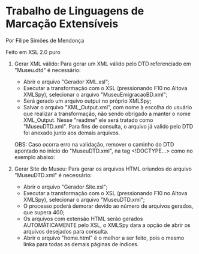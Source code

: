 # Trabalho de Linguagens de Marcação Extensíveis

Por Filipe Simões de Mendonça

Feito em XSL 2.0 puro


1) Gerar XML válido:
	Para gerar um XML válido pelo DTD referenciado em "Museu.dtd" é necessário:
	 - Abrir o arquivo "Gerador XML.xsl";
	 - Executar a transformação com o XSL (pressionando F10 no Altova XMLSpy), selecionar o arquivo "MuseuEmigracaoBD.xml";
	 - Será gerado um arquivo output no próprio XMLSpy;
	 - Salvar o arquivo "XML_Output.xml", com nome à escolha do usuário que realizar a transformação, não sendo obrigado a manter o nome XML_Output. Nesse "readme" ele será tratado como "MuseuDTD.xml". Para fins de consulta, o arquivo já valido pelo DTD foi anexado junto aos demais arquivos.

	OBS: Caso ocorra erro na validação, remover o caminho do DTD apontado no início do "MuseuDTD.xml", na tag <!DOCTYPE...> como no exemplo abaixo:
		<!DOCTYPE Museu SYSTEM "Museu.dtd">


2) Gerar Site do Museu:
	Para gerar os arquivos HTML oriundos do arquivo "MuseuDTD.xml" é necessário:
	 - Abrir o arquivo "Gerador Site.xsl";
	 - Executar a transformação com o XSL (pressionando F10 no Altova XMLSpy), selecionar o arquivo "MuseuDTD.xml";
	 - O processo poderá demorar devido ao número de arquivos gerados, que supera 400;
	 - Os arquivos com extensão HTML serão gerados AUTOMÁTICAMENTE pelo XSL, o XMLSpy dara a opção de abrir os arquivos desejados para consulta.
	 - Abrir o arquivo "home.html" é o melhor a ser feito, pois o mesmo linka para todas as demais páginas de índices.
